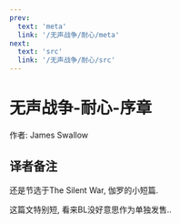 ```yaml
---
prev:
  text: 'meta'
  link: '/无声战争/耐心/meta'
next:
  text: 'src'
  link: '/无声战争/耐心/src'
---
```


# 无声战争-耐心-序章

作者: James Swallow

## 译者备注

还是节选于The Silent War, 伽罗的小短篇.

这篇文特别短, 看来BL没好意思作为单独发售..
